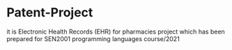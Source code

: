 # Patent-Project
it is Electronic Health Records (EHR) for pharmacies project which has been prepared for SEN2001 programming languages course/2021
